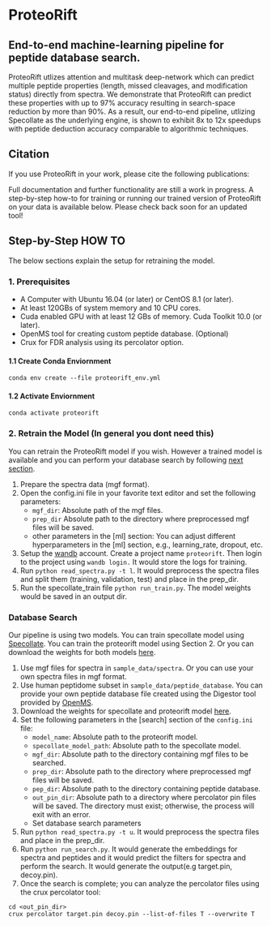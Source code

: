 # ProteoRift
## End-to-end machine-learning pipeline for peptide database search. 

ProteoRift utlizes attention and multitask deep-network which can predict multiple peptide properties (length, missed cleavages, and modification status) directly from spectra. We demonstrate that ProteoRift can predict these properties with up to 97% accuracy resulting in search-space reduction by more than 90%. As a result, our end-to-end pipeline, utlizing Specollate as the underlying engine, is shown to exhibit 8x to 12x speedups with peptide deduction accuracy comparable to algorithmic techniques. 

## Citation
If you use ProteoRift in your work, please cite the following publications:


Full documentation and further functionality are still a work in progress. A step-by-step how-to for training or running our trained version of ProteoRift on your data is available below. Please check back soon for an updated tool!


## Step-by-Step HOW TO
The below sections explain the setup for retraining the model.

### 1. Prerequisites

- A Computer with Ubuntu 16.04 (or later) or CentOS 8.1 (or later).
- At least 120GBs of system memory and 10 CPU cores.
- Cuda enabled GPU with at least 12 GBs of memory. Cuda Toolkit 10.0 (or later).
- OpenMS tool for creating custom peptide database. (Optional)
- Crux for FDR analysis using its percolator option.
#### 1.1 Create Conda Enviornment
`conda env create --file proteorift_env.yml`
#### 1.2 Activate Enviornment
`conda activate proteorift`

### 2. Retrain the Model (In general you dont need this)
You can retrain the ProteoRift model if you wish. However a trained model is available and you can perform your database search by following [next section](#Database-Search).
1. Prepare the spectra data (mgf format).
2. Open the config.ini file in your favorite text editor and set the following parameters:
    - `mgf_dir`: Absolute path of the mgf files.
    - `prep_dir` Absolute path to the directory where preprocessed mgf files will be saved.
    - other parameters in the [ml] section: You can adjust different hyperparameters in the [ml] section, e.g., learning_rate, dropout, etc.
3. Setup the [wandb](https://wandb.ai/site) account. Create a project name `proteorift`. Then login to the project using `wandb login.` It would store the logs for training.
4. Run `python read_spectra.py -t l`. It would preprocess the spectra files and split them (training, validation, test) and place in the prep_dir.
5. Run the specollate_train file `python run_train.py`. The model weights would be saved in an output dir.

### Database Search
Our pipeline is using two models. You can train specollate model using [Specollate](https://github.com/pcdslab/SpeCollate). You can train the proteorift model using Section 2. Or you can download the weights for both models [here]().

1. Use mgf files for spectra in `sample_data/spectra`. Or you can use your own spectra files in mgf format.
2. Use human peptidome subset in `sample_data/peptide_database`. You can provide your own peptide database file created using the Digestor tool provided by [OpenMS](https://www.openms.de/download/openms-binaries/).
3. Download the weights for specollate and proteorift model [here]().
4. Set the following parameters in the [search] section of the `config.ini` file:
    - `model_name`: Absolute path to the proteorift model.
    - `specollate_model_path`:  Absolute path to the specollate model. 
    - `mgf_dir`: Absolute path to the directory containing mgf files to be searched.
    - `prep_dir`: Absolute path to the directory where preprocessed mgf files will be saved.
    - `pep_dir`: Absolute path to the directory containing peptide database.
    - `out_pin_dir`: Absolute path to a directory where percolator pin files will be saved. The directory must exist; otherwise, the process will exit with an error.
    - Set database search parameters
5. Run `python read_spectra.py -t u`. It would preprocess the spectra files and place in the prep_dir.
6. Run `python run_search.py`. It would generate the embeddings for spectra and peptides and it would predict the filters for spectra and perform the search. It would generate the output(e.g target.pin, decoy.pin).
7. Once the search is complete; you can analyze the percolator files using the crux percolator tool:
```shell
cd <out_pin_dir>
crux percolator target.pin decoy.pin --list-of-files T --overwrite T
```
